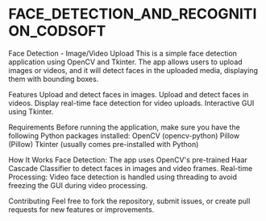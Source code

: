 # FACE_DETECTION_AND_RECOGNITION_CODSOFT
Face Detection - Image/Video Upload This is a simple face detection application using OpenCV and Tkinter. The app allows users to upload images or videos, and it will detect faces in the uploaded media, displaying them with bounding boxes.

Features
Upload and detect faces in images.
Upload and detect faces in videos.
Display real-time face detection for video uploads.
Interactive GUI using Tkinter.




Requirements
Before running the application, make sure you have the following Python packages installed:
OpenCV (opencv-python)
Pillow (Pillow)
Tkinter (usually comes pre-installed with Python)


How It Works
Face Detection: The app uses OpenCV's pre-trained Haar Cascade Classifier to detect faces in images and video frames.
Real-time Processing: Video face detection is handled using threading to avoid freezing the GUI during video processing.

Contributing
Feel free to fork the repository, submit issues, or create pull requests for new features or improvements.
